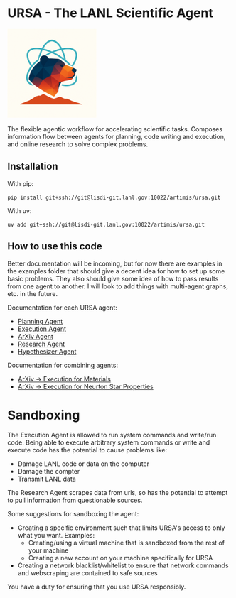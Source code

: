 # URSA - The LANL Scientific Agent

<img src="./logos/logo.png" alt="URSA Logo" width="200" height="200">

The flexible agentic workflow for accelerating scientific tasks. 
Composes information flow between agents for planning, code writing and execution, and online research to solve complex problems.

## Installation
With pip:
```console
pip install git+ssh://git@lisdi-git.lanl.gov:10022/artimis/ursa.git
```

With uv:
```console
uv add git+ssh://git@lisdi-git.lanl.gov:10022/artimis/ursa.git
```

## How to use this code
Better documentation will be incoming, but for now there are examples in the examples folder that should give
a decent idea for how to set up some basic problems. They also should give some idea of how to pass results from
one agent to another. I will look to add things with multi-agent graphs, etc. in the future. 

Documentation for each URSA agent:
- [Planning Agent](docs/planning_agent.md)
- [Execution Agent](docs/execution_agent.md)
- [ArXiv Agent](docs/arxiv_agent.md)
- [Research Agent](docs/research_agent.md)
- [Hypothesizer Agent](docs/hypothesizer_agent.md)

Documentation for combining agents:
- [ArXiv -> Execution for Materials](docs/combining_arxiv_and_execution.md )
- [ArXiv -> Execution for Neurton Star Properties](docs/combining_arxiv_and_execution_neutronStar.md  )

# Sandboxing
The Execution Agent is allowed to run system commands and write/run code. Being able to execute arbitrary system commands or write
and execute code has the potential to cause problems like:
- Damage LANL code or data on the computer
- Damage the compter
- Transmit LANL data

The Research Agent scrapes data from urls, so has the potential to attempt to pull information from questionable sources.

Some suggestions for sandboxing the agent:
- Creating a specific environment such that limits URSA's access to only what you want. Examples:
    - Creating/using a virtual machine that is sandboxed from the rest of your machine
    - Creating a new account on your machine specifically for URSA 
- Creating a network blacklist/whitelist to ensure that network commands and webscraping are contained to safe sources

You have a duty for ensuring that you use URSA responsibly.

